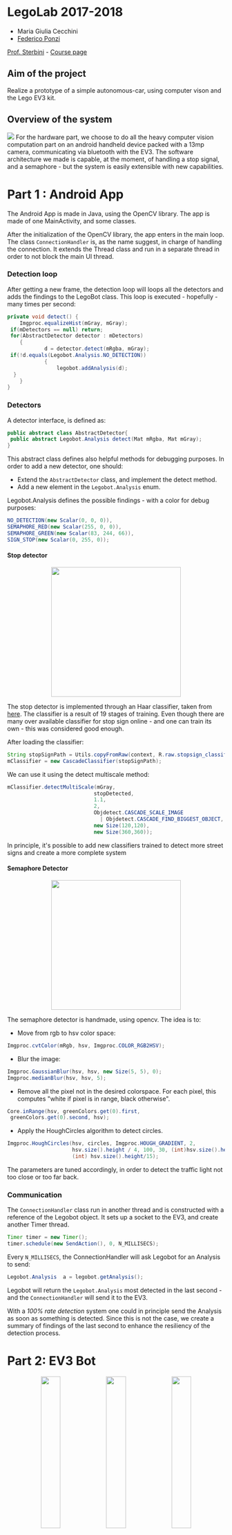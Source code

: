
# LegoLab 2017-2018
 * Maria Giulia Cecchini 
 * [Federico Ponzi](https://fponzi.me)
 
[Prof. Sterbini](http://twiki.di.uniroma1.it/twiki/view/Users/AndreaSterbini) - [Course page](http://twiki.di.uniroma1.it/twiki/view/Legolab/WebHome)

## Aim of the project
Realize a prototype of a simple autonomous-car, using computer vison and the Lego EV3 kit.

## Overview of the system
 <img src="http://i63.tinypic.com/33zbln8.jpg">
For the hardware part, we choose to do all the heavy computer vision computation part on an android handheld device packed with a 13mp camera, communicating via bluetooth with the EV3.
The software architecture we made is capable, at the moment, of handling a stop signal, and a semaphore - but the system is easily extensible with new capabilities.
 
# Part 1 : Android App
The Android App is made in Java, using the OpenCV library.
The app is made of one MainActivity, and some classes.

After the initialization of the OpenCV library, the app enters in the main loop.
The class `ConnectionHandler` is, as the name suggest, in charge of handling the connection. It extends the Thread class and run in a separate thread in order to not block the main UI thread.
 
### Detection loop
After getting a new frame, the detection loop will loops all the detectors and adds the findings to the LegoBot class. This loop is executed - hopefully - many times per second:
```java
private void detect() {  
    Imgproc.equalizeHist(mGray, mGray);  
 if(mDetectors == null) return;  
 for(AbstractDetector detector : mDetectors)  
    {  
            d = detector.detect(mRgba, mGray);  
 if(!d.equals(Legobot.Analysis.NO_DETECTION))  
            {  
                legobot.addAnalysis(d);  
  }  
    }  
}
```
### Detectors
A detector interface, is defined as: 
```java
public abstract class AbstractDetector{
 public abstract Legobot.Analysis detect(Mat mRgba, Mat mGray);
}
 ```
 This abstract class defines also helpful methods for debugging purposes.
In order to add a new detector, one should:
 * Extend the `AbstractDetector` class, and implement the detect method.
 * Add a new element in the `Legobot.Analysis` enum.

Legobot.Analysis defines the possible findings - with a color for debug purposes:
```java
NO_DETECTION(new Scalar(0, 0, 0)),
SEMAPHORE_RED(new Scalar(255, 0, 0)),  
SEMAPHORE_GREEN(new Scalar(83, 244, 66)),  
SIGN_STOP(new Scalar(0, 255, 0));
```
#### Stop detector
<p align="center"><img src="https://raw.githubusercontent.com/FedericoPonzi/LegoLab/master/media/physical-stop-signal.jpg" height="300"></p>

The stop detector is implemented through an Haar classifier, taken from [here](https://github.com/cfizette/road-sign-cascades/blob/master/Stop%20Signs/StopSign_HAAR/Stopsign_HAAR_19Stages.xml).
The classifier is a result of 19 stages of training. Even though there are many over available classifier for stop sign online - and one can train its own - this was considered good enough.

After loading the classifier:
```java
String stopSignPath = Utils.copyFromRaw(context, R.raw.stopsign_classifier, "stop_sign_haar");  
mClassifier = new CascadeClassifier(stopSignPath);  
```  
We can use it using the detect multiscale method:
```java
mClassifier.detectMultiScale(mGray, 
							stopDetected,  
							1.1, 
							2, 
							Objdetect.CASCADE_SCALE_IMAGE  
							  | Objdetect.CASCADE_FIND_BIGGEST_OBJECT,
							new Size(120,120), 
							new Size(360,360));
 ```
 In principle, it's possible to add new classifiers trained to detect more street signs and create a more complete system

#### Semaphore Detector
<p align="center"><img src="https://raw.githubusercontent.com/FedericoPonzi/LegoLab/master/media/physical-traffic-light.jpg" height="300"></p>

The semaphore detector is handmade, using opencv. The idea is to:
 * Move from rgb to hsv color space:
 ```java
 Imgproc.cvtColor(mRgb, hsv, Imgproc.COLOR_RGB2HSV);
 ```
 * Blur the image:
 ```java
 Imgproc.GaussianBlur(hsv, hsv, new Size(5, 5), 0);  
Imgproc.medianBlur(hsv, hsv, 5);
```
 * Remove all the pixel not in the desired colorspace. For each pixel, this computes "white if pixel is in range, black otherwise".
 ```java
 Core.inRange(hsv, greenColors.get(0).first,  
  greenColors.get(0).second, hsv);
  ```
 * Apply the HoughCircles algorithm to detect circles.
 ```java
 Imgproc.HoughCircles(hsv, circles, Imgproc.HOUGH_GRADIENT, 2,
                      hsv.size().height / 4, 100, 30, (int)hsv.size().height/24,
                      (int) hsv.size().height/15);
  ```
  The parameters are tuned accordingly, in order to detect the traffic light not too close or too far back.
  
### Communication
The `ConnectionHandler` class run in another thread and is constructed with a reference of the Legobot object. It sets up a socket to the EV3, and create another Timer thread. 
```java
Timer timer = new Timer();  
timer.schedule(new SendAction(), 0, N_MILLISECS);
```
Every `N_MILLISECS`, the ConnectionHandler will ask Legobot for an Analysis to send:
```java
Legobot.Analysis  a = legobot.getAnalysis();
```
Legobot will return the `Legobot.Analysis` most detected in the last second - and the `ConnectionHandler` will send it to the EV3.

With a *100% rate detection* system one could in principle send the Analysis as soon as something is detected. Since this is not the case, we create a summary of findings of the last second to enhance the resiliency of the detection process.
 
# Part 2: EV3 Bot
<p align="center"><img src="https://raw.githubusercontent.com/FedericoPonzi/LegoLab/master/media/ev3-1.jpg" width="30%"><img src="https://raw.githubusercontent.com/FedericoPonzi/LegoLab/master/media/ev3-2.jpg" width="30%"><img src="https://raw.githubusercontent.com/FedericoPonzi/LegoLab/master/media/ev3-3.jpg" width="30%"></p>

While the Android App has the duty to analyse the environment and detect the street signs, the EV3 has to implement the behaviour based on the findings.

## Behaviour programming
The behaviour programming is a design pattern which offers a valid alternative to if-else. 
From the [Lejos documentation](http://www.lejos.org/nxt/nxj/tutorial/Behaviors/BehaviorProgramming.htm):
> The concepts of Behavior Programming as implemented in leJOS NXJ are very simple: 
> -   Only one behavior can be active and in control of the robot at any time.
> -   Each behavior has a fixed priority.
> -   Each behavior can determine if it should take control.
> -   The active behavior has higher priority than any other behavior that should take control.

### Behaviours
We have defined a package `it.uniroma1.legolab.behaviors` with a convenient abstract adapter class:
```java
package it.uniroma1.legolab.behavior;

import it.uniroma1.legolab.Legobot;
import it.uniroma1.legolab.MovePilotCustom;
import lejos.robotics.subsumption.Behavior;

public abstract class BehaviorAdapter implements Behavior
{
	Legobot legobot;
	public BehaviorAdapter(Legobot legobot)
	{
		this.legobot = legobot;
	}
	@Override
	public boolean takeControl() {
		return false;
	}

	@Override
	public void action() {
	}
	@Override
	public void suppress() {	
	}
}
```
The behaviour classes then, look like an if-then class:
```java
public class GreenTrafficLightBehavior extends BehaviorAdapter {
	@Override
	public boolean takeControl() {
		return legobot.getAnalysis().equals(Analysis.SEMAPHORE_GREEN);
	}
	@Override
	public void action() {
		legobot.doForward();
	}
}
```
The behaviour classes takeControl in the order defined in the Legobot class:
```java
		this.behaviors = new Behavior[]{ 
				new DefaultBehavior(this), 
				new StopBehavior(this), 
				new RedTrafficLightBehavior(this), 
				new GreenTrafficLightBehavior(this), 
				new EscBehavior(this) 
		};
```

### Communication
In the EV3 project, we can find the "other side" of the`ConnectionHandler` class. 
This class creates a server socket, and listen to incoming connections on port `8888`.
The idea is that in principle we could connect multiple input sensors (e.g. more phones/cameras, temperature, light etc), in order to realize even more complex behaviours.

The communication protocol is very simple, and is based on the Analysis Enum:
```java
public enum Analysis {
        NO_DETECTION,
        SEMAPHORE_RED,
        SEMAPHORE_GREEN,
        SIGN_STOP;
    }
 ```
 The android app passes the `Analysis.ordinal()` to the EV3, using an `ObjectInputStream`.
 
 ### Example run:
  An example of run is available [here](https://www.youtube.com/watch?v=fPX_oRDAnWo).
 
 <p align="center">

[![LegoLab](https://img.youtube.com/vi/fPX_oRDAnWo/0.jpg)](https://www.youtube.com/watch?v=fPX_oRDAnWo)
 </p>

 
 ## HSV color picker
 In order to find the right color range, we used an HSV threshold color picker:
 <p align="center">
 <img src="https://raw.githubusercontent.com/FedericoPonzi/LegoLab/master/media/hsv-colour.png">
 </p>
 
The source code is available [here](https://gist.github.com/FedericoPonzi/1728542ae0c8057e43658a3216e385c5).


